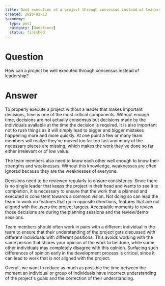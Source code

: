 ```yaml
---
title: Good execution of a project through consensus instead of leadership
created: 2020-02-13
taxonomy:
  type: post
  category: [Questions]
  status: finished
---
```


# Question
How can a project be well executed through consensus instead of leadership?

# Answer
To properly execute a project without a leader that makes important decisions, time is one of the most critical components. Without enough time, decisions are not actually consensus but decisions made by the individuals available at the time the decision is required. It is also important not to rush things as it will simply lead to bigger and bigger mistakes happening more and more quickly. At one point a few or many team members will realize they've moved too far too fast and many of the necessary pieces are missing, which makes the work they've done so far either irrelevant or of low value.

The team members also need to know each other well enough to know their strengths and weaknesses. Without this knowledge, weaknesses are often ignored because they are the weaknesses of everyone.

Decisions need to be reviewed regularly to ensure consistency. Since there is no single leader that keeps the project in their head and wants to see it to completion, it is necessary to ensure that the work that is planned and executed is consistent towards a common vision. Not doing so can lead the team to work on features that go in opposite directions, features that are not aligned with the users the project targets. Acceptable moments to review those decisions are during the planning sessions and the review/demo sessions.

Team members should often work in pairs with a different individual in the team to ensure that their understanding of the project gets discussed with different individuals with different positions. This avoids working with the same person that shares your opinion of the work to be done, while some other individuals may completely disagree with this opinion. Surfacing such differences of opinion early in the development process is critical, since it can lead to work that is not aligned with the project.

Overall, we want to reduce as much as possible the time between the moment an individual or group of individuals have incorrect understanding of the project's goals and the correction of their understanding.
